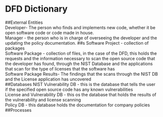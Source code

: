 # DFD Dictionary
##External Entities  
Developer- The person who finds and implements new code, whether it be open software code or code made in house.   
Manager - the person who is in charge of overseeing the developer and the updating the policy documentation. 
##s
Software Project - collection of packages  
Software Package - collection of files, in the case of the DFD, this holds the requests and the information necessary to scan the open source code that the developer has found, through the NIST Database and the applications that scan for the type of licenses that the software has  
Software Package Results- The findings that the scans through the NIST DB and the License application has uncovered  
##Databases
NIST Vulnerability DB - this is the database that tells the user if the specified open source code has any known vulnerabilities  
License and Vulnerability DB - this os the database that holds the results of the vulnerability and license scanning  
Policy DB - this database holds the documentation for company policies  
##Processes
